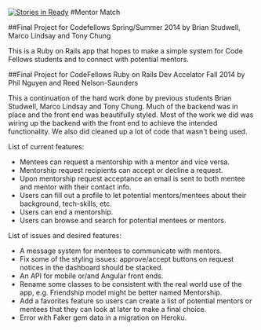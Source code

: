 [![Stories in Ready](https://badge.waffle.io/bwstud/Mentor-Match-Reboot.png?label=ready&title=Ready)](https://waffle.io/bwstud/Mentor-Match-Reboot)
#Mentor Match


##Final Project for Codefellows Spring/Summer 2014
by Brian Studwell, Marco Lindsay and Tony Chung

This is a Ruby on Rails app that hopes to make a simple system for Code Fellows students and to connect with potential mentors.

##Final Project for CodeFellows Ruby on Rails Dev Accelator Fall 2014
by Phil Nguyen and Reed Nelson-Saunders

This a continuation of the hard work done by previous students Brian Studwell, Marco Lindsay and Tony Chung. Much of the backend was in place and the front end was beautifully styled.  Most of the work we did was wiring up the backend with the front end to achieve the intended functionality.  We also did cleaned up a lot of code that wasn't being used.

List of current features:

- Mentees can request a mentorship with a mentor and vice versa.
- Mentorship request recipients can accept or decline a request.
- Upon mentorship request acceptance an email is sent to both mentee and mentor with their contact info.
- Users can fill out a profile to let potential mentors/mentees about their background, tech-skills, etc.
- Users can end a mentorship.
- Users can browse and search for potential mentees or mentors.

List of issues and desired features:

- A message system for mentees to communicate with mentors.
- Fix some of the styling issues: approve/accept buttons on request notices in the dashboard should be stacked.
- An API for mobile or/and Angular front ends.
- Rename some classes to be consistent with the real world use of the app, e.g. Friendship model might be better named Mentorship.
- Add a favorites feature so users can create a list of potential mentors or mentees that they can look at later to make a final choice.
- Error with Faker gem data in a migration on Heroku.

